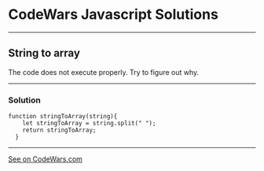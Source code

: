 # CodeWars Javascript Solutions

---

## String to array

The code does not execute properly. Try to figure out why.

---

### Solution

```
function stringToArray(string){
    let stringToArray = string.split(" ");
    return stringToArray;
  }

```

---

[See on CodeWars.com](https://www.codewars.com/kata/57e76bc428d6fbc2d500036d)
